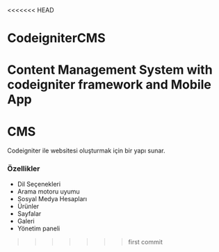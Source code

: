 <<<<<<< HEAD
# CodeigniterCMS
Content Management System with codeigniter framework and Mobile App
=======
# CMS #

Codeigniter ile websitesi oluşturmak için bir yapı sunar.


### Özellikler ###

* Dil Seçenekleri
* Arama motoru uyumu
* Sosyal Medya Hesapları
* Ürünler
* Sayfalar
* Galeri
* Yönetim paneli

>>>>>>> first commit
